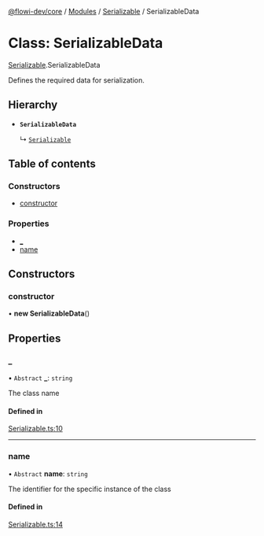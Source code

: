 [@flowi-dev/core](../README.md) / [Modules](../modules.md) / [Serializable](../modules/Serializable.md) / SerializableData

# Class: SerializableData

[Serializable](../modules/Serializable.md).SerializableData

Defines the required data for serialization.

## Hierarchy

- **`SerializableData`**

  ↳ [`Serializable`](Serializable.Serializable.md)

## Table of contents

### Constructors

- [constructor](Serializable.SerializableData.md#constructor)

### Properties

- [\_](Serializable.SerializableData.md#_)
- [name](Serializable.SerializableData.md#name)

## Constructors

### constructor

• **new SerializableData**()

## Properties

### \_

• `Abstract` **\_**: `string`

The class name

#### Defined in

[Serializable.ts:10](https://github.com/flowi-dev/core/blob/9f480f3/src/classes/Serializable.ts#L10)

___

### name

• `Abstract` **name**: `string`

The identifier for the specific instance of the class

#### Defined in

[Serializable.ts:14](https://github.com/flowi-dev/core/blob/9f480f3/src/classes/Serializable.ts#L14)
